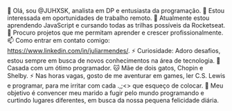 👋 Olá, sou @JUHXSK, analista em DP e entusiasta da programação.
👀 Estou interessada em oportunidades de trabalho remoto.
🚀 Atualmente estou aprendendo JavaScript e cursando todas as trilhas possíveis da Rocketseat.
🔧 Procuro projetos que me permitam aprender e crescer profissionalmente.
📫 Como entrar em contato comigo: https://www.linkedin.com/in/juliarmendes/.
⚡ Curiosidade: Adoro desafios, estou sempre em busca de novos conhecimentos na área de tecnologia.
💍 Casada com um ótimo programador.
🐱 Mãe de dois gatos, Chopin e Shelby.
⚡ Nas horas vagas, gosto de me aventurar em games, ler C.S. Lewis e programar, para me irritar com cada .,;<> que esqueço de colocar.
🎯 Meu objetivo é convencer meu marido a fugir pelo mundo programando e curtindo lugares diferentes, em busca da nossa pequena felicidade diária.


<!---
JUHXSK/JUHXSK is a ✨ special ✨ repository because its `README.md` (this file) appears on your GitHub profile.
You can click the Preview link to take a look at your changes.
--->
